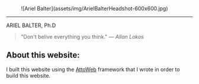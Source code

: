 <figure>![Ariel Balter](assets/img/ArielBalterHeadshot-600x600.jpg)</figure>

----------------------------------------------------------------------------------------------
ARIEL BALTER, Ph.D

>"Don't belive everything you think." &mdash; _Allan Lokos_

## About this website:
I built this website using the [AttoWeb](https://github.com/abalter/attoweb) 
framework that I wrote in order to build this website.
